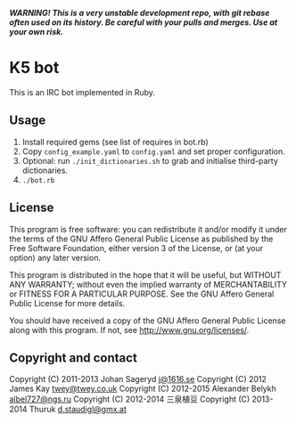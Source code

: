 **_WARNING! This is a very unstable development repo,
with git rebase often used on its history. Be careful with your pulls
 and merges. Use at your own risk._**

K5 bot
================================

This is an IRC bot implemented in Ruby.

Usage
--------------------------------
1. Install required gems (see list of requires in bot.rb)
2. Copy `config_example.yaml` to `config.yaml` and set proper configuration.
3. Optional: run `./init_dictionaries.sh` to grab and initialise third-party dictionaries.
4. `./bot.rb`

License
--------------------------------
This program is free software: you can redistribute it and/or modify
it under the terms of the GNU Affero General Public License as
published by the Free Software Foundation, either version 3 of the
License, or (at your option) any later version.

This program is distributed in the hope that it will be useful,
but WITHOUT ANY WARRANTY; without even the implied warranty of
MERCHANTABILITY or FITNESS FOR A PARTICULAR PURPOSE.  See the
GNU Affero General Public License for more details.

You should have received a copy of the GNU Affero General Public License
along with this program. If not, see <http://www.gnu.org/licenses/>.

Copyright and contact
--------------------------------
Copyright (C) 2011-2013 Johan Sageryd <j@1616.se>
Copyright (C) 2012 James Kay <twey@twey.co.uk>
Copyright (C) 2012-2015 Alexander Belykh <albel727@ngs.ru>
Copyright (C) 2012-2014 三泉植豆
Copyright (C) 2013-2014 Thuruk <d.staudigl@gmx.at>
